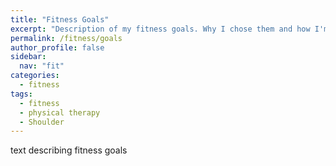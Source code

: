 ```yaml
---
title: "Fitness Goals"
excerpt: "Description of my fitness goals. Why I chose them and how I'm trying to achieve them."
permalink: /fitness/goals
author_profile: false
sidebar:
  nav: "fit"
categories:
  - fitness
tags:
  - fitness
  - physical therapy
  - Shoulder
---
```


text describing fitness goals
